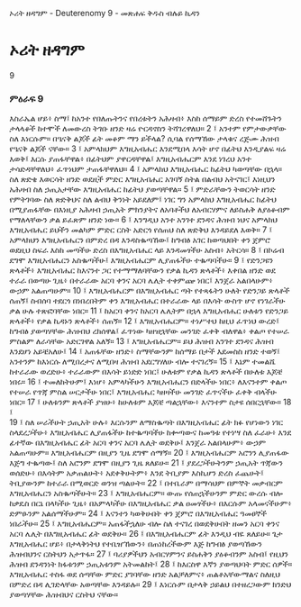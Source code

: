 ﻿
 ኦሪት ዘዳግም - Deuterenomy 9 - መጽሐፍ ቅዱስ ብሉይ ኪዳን
# ኦሪት ዘዳግም
9
### ምዕራፍ 9
እስራኤል ሆይ፥ ስማ፤ ከአንተ የበለጡትንና የበረቱትን አሕዛብ፥ እስከ ሰማይም ድረስ የተመሸጉትን ታላላቆች ከተሞች ለመውረስ ትገቡ ዘንድ ዛሬ ዮርዳኖስን ትሻገረዋለህ።
2 ፤ አንተም የምታውቃቸው ስለ እነርሱም። በዔናቅ ልጆች ፊት መቆም ማን ይችላል? ሲባል የሰማኸው ታላቁና ረጅሙ ሕዝብ የዔናቅ ልጆች ናቸው።
3 ፤ አምላክህም እግዚአብሔር እንደሚበላ እሳት ሆኖ በፊትህ እንዲያልፍ ዛሬ እወቅ፤ እርሱ ያጠፋቸዋል፥ በፊትህም ያዋርዳቸዋል፤ እግዚአብሔርም እንደ ነገረህ አንተ ታሳድዳቸዋለህ፥ ፈጥነህም ታጠፋቸዋለህ።
4 ፤ አምላክህ እግዚአብሔር ከፊትህ ካወጣቸው በኋላ። ስለ ጽድቄ እወርሳት ዘንድ ወደዚች ምድር እግዚአብሔር አገባኝ ስትል በልብህ አትናገር፤ እነዚህን አሕዛብ ስለ ኃጢአታቸው እግዚአብሔር ከፊትህ ያወጣቸዋል።
5 ፤ ምድራቸውን ትወርሳት ዘንድ የምትገባው ስለ ጽድቅህና ስለ ልብህ ቅንነት አይደለም፤ ነገር ግን አምላክህ እግዚአብሔር ከፊትህ በሚያጠፋቸው በእነዚያ አሕዛብ ኃጢአት ምክንያትና ለአባቶችህ ለአብርሃምና ለይስሐቅ ለያዕቆብም የማለላቸውን ቃል ይፈጽም ዘንድ ነው።
6 ፤ እንግዲህ አንተ አንገተ ደንዳና ሕዝብ ነህና አምላክህ እግዚአብሔር ይህችን መልካም ምድር ርስት አድርጎ የሰጠህ ስለ ጽድቅህ እንዳይደለ እወቅ።
7 ፤ አምላክህን እግዚአብሔርን በምድረ በዳ እንዳስቈጣኸው፤ ከግብፅ አገር ከወጣህበት ቀን ጀምሮ ወደዚህ ስፍራ እስከ መጣችሁ ድረስ በእግዚአብሔር ላይ እንዳመፃችሁ አስብ፥ አትርሳ።
8 ፤ በኮሬብ ደግሞ እግዚአብሔርን አስቈጣችሁ፤ እግዚአብሔርም ሊያጠፋችሁ ተቈጣባችሁ።
9 ፤ የድንጋዩን ጽላቶች፥ እግዚአብሔር ከእናንተ ጋር የተማማለባቸውን የቃል ኪዳን ጽላቶች፥ እቀበል ዘንድ ወደ ተራራ በወጣሁ ጊዜ፥ በተራራው አርባ ቀንና አርባ ሌሊት ተቀምጬ ነበር፤ እንጀራ አልበላሁም፥ ውኃም አልጠጣሁም።
10 ፤ እግዚአብሔርም በእግዚአብሔር ጣት የተጻፋትን ሁለት የድንጋይ ጽላቶች ሰጠኝ፤ ስብሰባ ተደርጎ በነበረበትም ቀን እግዚአብሔር በተራራው ላይ በእሳት ውስጥ ሆኖ የነገራችሁ ቃል ሁሉ ተጽፎባቸው ነበር።
11 ፤ ከአርባ ቀንና ከአርባ ሌሊትም በኋላ እግዚአብሔር ሁለቱን የድንጋይ ጽላቶች፥ የቃል ኪዳኑን ጽላቶች፥ ሰጠኝ።
12 ፤ እግዚአብሔርም። ተነሥተህ ከዚህ ፈጥነህ ውረድ፤ ከግብፅ ያወጣሃቸው ሕዝብህ ረክሰዋል፤ ፈጥነው ካዘዝኋቸው መንገድ ፈቀቅ ብለዋል፥ ቀልጦ የተሠራ ምስልም ለራሳቸው አድርገዋል አለኝ።
13 ፤ እግዚአብሔርም። ይህ ሕዝብ አንገተ ደንዳና ሕዝብ እንደሆነ አይቼአለሁ፤
14 ፤ አጠፋቸው ዘንድ፥ ስማቸውንም ከሰማይ በታች እደመስስ ዘንድ ተወኝ፤ አንተንም ከእነርሱ ለሚበረታና ለሚበዛ ሕዝብ አደርግሃለሁ ብሎ ተናገረኝ።
15 ፤ እኔም ተመልሼ ከተራራው ወረድሁ፥ ተራራውም በእሳት ይነድድ ነበር፤ ሁለቱም የቃል ኪዳን ጽላቶች በሁለቱ እጆቼ ነበሩ።
16 ፤ ተመለከትሁም፤ እነሆ፥ አምላካችሁን እግዚአብሔርን በድላችሁ ነበር፥ ለእናንተም ቀልጦ የተሠራ የጥጃ ምስል ሠርታችሁ ነበር፤ እግዚአብሔር ካዘዛችሁ መንገድ ፈጥናችሁ ፈቀቅ ብላችሁ ነበር።
17 ፤ ሁለቱንም ጽላቶች ያዝሁ፥ ከሁለቱም እጆቼ ጣልኋቸው፥ እናንተም ስታዩ ሰበርኋቸው።
18 ፤  
19 ፤ ስለ ሠራችሁት ኃጢአት ሁሉ፥ እርሱንም ለማስቈጣት በእግዚአብሔር ፊት ክፉ የሆነውን ነገር ስላደረጋችሁ፥ እግዚአብሔር ሊያጠፋችሁ ከተቈጣባችሁ ከቍጣውና ከመዓቱ የተነሣ ስለ ፈራሁ፥ እንደ ፊተኛው በእግዚአብሔር ፊት አርባ ቀንና አርባ ሌሊት ወደቅሁ፤ እንጀራ አልበላሁም፥ ውኃም አልጠጣሁም። እግዚአብሔርም በዚያን ጊዜ ደግሞ ሰማኝ።
20 ፤ እግዚአብሔርም አሮንን ሊያጠፋው እጅግ ተቈጣው፤ ስለ አሮንም ደግሞ በዚያን ጊዜ ጸለይሁ።
21 ፤ ያደረጋችሁትንም ኃጢአት ጥጃውን ወሰድሁ፥ በእሳትም አቃጠልሁት፥ አደቀቅሁትም፥ እንደ ትቢያም እስኪሆን ድረስ ፈጨሁት፤ ትቢያውንም ከተራራ በሚወርድ ወንዝ ጣልሁት።
22 ፤ በተቤራም በማሳህም በምኞት መቃብርም እግዚአብሔርን አስቈጣችሁት።
23 ፤ እግዚአብሔርም። ውጡ የሰጠኋችሁንም ምድር ውረሱ ብሎ ከቃዴስ በርኔ በላካችሁ ጊዜ፥ በአምላካችሁ በእግዚአብሔር ቃል ዐመፃችሁ፥ በእርሱም አላመናችሁም፥ ድምፁንም አልሰማችሁም።
24 ፤ እናንተን ካወቅሁበት ቀን ጀምሮ በእግዚአብሔር ዓመፀኞች ነበራችሁ።
25 ፤ እግዚአብሔርም። አጠፋችኋለሁ ብሎ ስለ ተናገረ በወደቅሁበት ዘመን አርባ ቀንና አርባ ሌሊት በእግዚአብሔር ፊት ወደቅሁ።
26 ፤ በእግዚአብሔርም ፊት እንዲህ ብዬ ጸለይሁ። ጌታ እግዚአብሔር ሆይ፥ በታላቅነትህ የተቤዠኸውን፥ በጠነከረችውም እጅ ከግብፅ ያወጣኸውን ሕዝብህንና ርስትህን አታጥፋ።
27 ፤ ባሪያዎችህን አብርሃምንና ይስሐቅን ያዕቆብንም አስብ፤ የዚህን ሕዝብ ደንዳንነት ክፋቱንም ኃጢአቱንም አትመልከት፤
28 ፤ ከእርስዋ እኛን ያወጣህባት ምድር ሰዎች። እግዚአብሔር ተስፋ ወደ ሰጣቸው ምድር ያገባቸው ዘንድ አልቻለምና፥ ጠልቶአቸውማልና ስለዚህ በምድረ በዳ ሊገድላቸው አወጣቸው እንዳይሉ።
29 ፤ እነርሱም በታላቅ ኃይልህ በተዘረጋውም ክንድህ ያወጣሃቸው ሕዝብህና ርስትህ ናቸው። 
